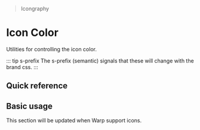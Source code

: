 > Icongraphy

# Icon Color

Utilities for controlling the icon color.

::: tip s-prefix
The s-prefix (semantic) signals that these will change with the brand css.
:::

## Quick reference

<container>
  <ThemeContainer />
</container>

<qr-color-table />

## Basic usage

This section will be updated when Warp support icons.
